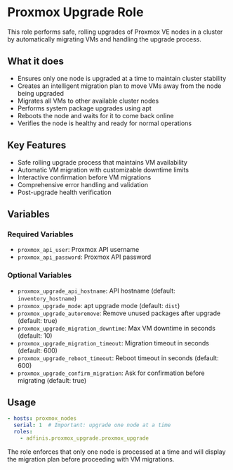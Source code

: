 # Proxmox Upgrade Role

This role performs safe, rolling upgrades of Proxmox VE nodes in a cluster by automatically migrating VMs and handling the upgrade process.

## What it does

- Ensures only one node is upgraded at a time to maintain cluster stability
- Creates an intelligent migration plan to move VMs away from the node being upgraded
- Migrates all VMs to other available cluster nodes
- Performs system package upgrades using apt
- Reboots the node and waits for it to come back online
- Verifies the node is healthy and ready for normal operations

## Key Features

- Safe rolling upgrade process that maintains VM availability
- Automatic VM migration with customizable downtime limits
- Interactive confirmation before VM migrations
- Comprehensive error handling and validation
- Post-upgrade health verification

## Variables

### Required Variables
- `proxmox_api_user`: Proxmox API username
- `proxmox_api_password`: Proxmox API password

### Optional Variables
- `proxmox_upgrade_api_hostname`: API hostname (default: `inventory_hostname`)
- `proxmox_upgrade_mode`: apt upgrade mode (default: `dist`)
- `proxmox_upgrade_autoremove`: Remove unused packages after upgrade (default: true)
- `proxmox_upgrade_migration_downtime`: Max VM downtime in seconds (default: 10)
- `proxmox_upgrade_migration_timeout`: Migration timeout in seconds (default: 600)
- `proxmox_upgrade_reboot_timeout`: Reboot timeout in seconds (default: 600)
- `proxmox_upgrade_confirm_migration`: Ask for confirmation before migrating (default: true)

## Usage

```yaml
- hosts: proxmox_nodes
  serial: 1  # Important: upgrade one node at a time
  roles:
    - adfinis.proxmox_upgrade.proxmox_upgrade
```

The role enforces that only one node is processed at a time and will display the migration plan before proceeding with VM migrations.
